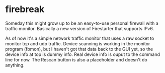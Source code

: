 # firebreak

Someday this might grow up to be an easy-to-use personal firewall with a 
traffic monitor. Basically a new version of Firestarter that supports IPv6.

As of now it's a simple network traffic monitor that uses a raw socket to
monitor tcp and udp traffic. Device scanning is working in the monitor program
(fbmon), but I haven't got that data back to the GUI yet, so the device info at
top is dummy info. Real device info is ouput to the command line for now. The
Rescan button is also a placeholder and doesn't do anything.
